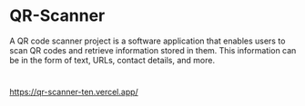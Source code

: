 # QR-Scanner
A QR code scanner project is a software application that enables users to scan QR codes and retrieve information stored in them. This information can be in the form of text, URLs, contact details, and more.
#
https://qr-scanner-ten.vercel.app/

